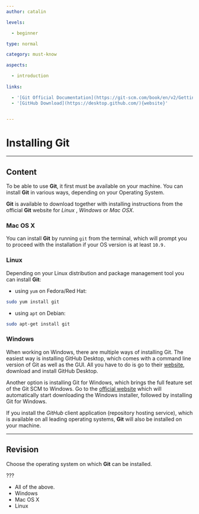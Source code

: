 ```yaml
---
author: catalin

levels:

  - beginner

type: normal

category: must-know

aspects:

  - introduction
  
links:

  - '[Git Official Documentation](https://git-scm.com/book/en/v2/Getting-Started-Installing-Git){website}'
  - '[GitHub Download](https://desktop.github.com/){website}'


---
```


# Installing Git

---
## Content

To be able to use **Git**, it first must be available on your machine. You can install **Git** in various ways, depending on your Operating System.

**Git** is available to download together with installing instructions from the official **Git** website for *Linux* , *Windows* or *Mac OSX*.


### Mac OS X


You can install **Git** by running `git` from the terminal, which will prompt you to proceed with the installation if your OS version is at least `10.9.`


### Linux

Depending on your Linux distribution and package management tool you can install **Git**:
- using `yum` on Fedora/Red Hat:

```bash
sudo yum install git
```

- using `apt` on Debian:

```bash
sudo apt-get install git
```

### Windows

When working on Windows, there are multiple ways of installing Git. The easiest way is installing GitHub Desktop, which comes with a command line version of Git as well as the GUI. All you have to do is go to their [website](https://desktop.github.com/), download and install GitHub Desktop.

Another option is installing Git for Windows, which brings the full feature set of the Git SCM to Windows. Go to the [official website](https://git-scm.com/download/win) which will automatically start downloading the Windows installer, followed by installing Git for Windows.

If you install the *GitHub* client application (repository hosting service), which is available on all leading operating systems, **Git** will also be installed on your machine.

---
## Revision

Choose the operating system on which **Git** can be installed.

???

* All of the above.
* Windows
* Mac OS X
* Linux

 
